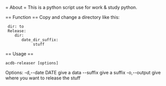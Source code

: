 = About =
This is a python script use for work & study python.

== Function ==
Copy and change a directory like this:

     dir: to
     Release:
        dir:
           date_dir_suffix:
                stuff


== Usage ==
    
    acdb-releaser [options]
    
Options:
    -d,--date DATE give a data
    --suffix give a suffix
    -o,--output give where you want to release the stuff



